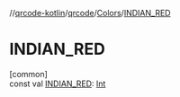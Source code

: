 //[qrcode-kotlin](../../../index.md)/[qrcode](../index.md)/[Colors](index.md)/[INDIAN_RED](-i-n-d-i-a-n_-r-e-d.md)

# INDIAN_RED

[common]\
const val [INDIAN_RED](-i-n-d-i-a-n_-r-e-d.md): [Int](https://kotlinlang.org/api/latest/jvm/stdlib/kotlin/-int/index.html)
